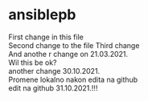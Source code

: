 # ansiblepb
First change in this file  
Second change to the file
Third change<br/>
And anothe r change on 21.03.2021.<br/>
Wil this be ok?<br/>
another change 30.10.2021.<br/>
Promene lokalno nakon edita na github<br/>
edit na github 31.10.2021.!!!
